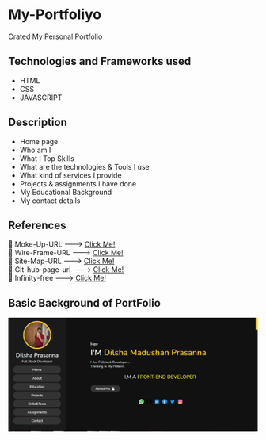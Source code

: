 # My-Portfoliyo
Crated My Personal Portfolio

## Technologies and Frameworks used

* HTML
* CSS
* JAVASCRIPT

## Description

* Home page
* Who am I
* What I Top Skills
* What are the technologies & Tools I use
* What kind of services I provide
* Projects & assignments I have done
* My Educational Background
* My contact details

## References 

🌱 Moke-Up-URL ---> [Click Me!](https://www.figma.com/file/yaKKZmS8nzmqQJTw7KlVRn/My-Personal-portfolio)<br>
🌱 Wire-Frame-URL ---> [Click Me!](https://wireframe.cc/2J20l9)<br>
🌱 Site-Map-URL ---> [Click Me!](https://www.gloomaps.com/nFvNK6T6sJ)<br>
🌱 Git-hub-page-url ---> [Click Me!](https://dilsha2.github.io/My-Portfoliyo/)<br>
🌱 Infinity-free ---> [Click Me!](http://prasanna.infinityfreeapp.com/)

## Basic Background of PortFolio
<img src="assets/readme/myportfolio.jpg">

